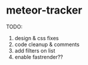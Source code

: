 # meteor-tracker
TODO:

1. design & css fixes
2. code cleanup & comments
3. add filters on list
4. enable fastrender??